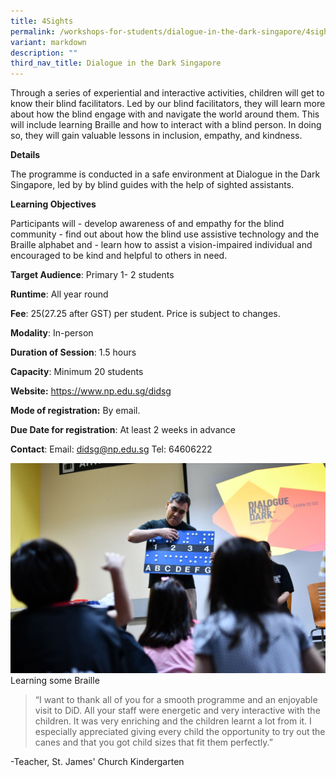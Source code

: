 ```yaml
---
title: 4Sights
permalink: /workshops-for-students/dialogue-in-the-dark-singapore/4sights/
variant: markdown
description: ""
third_nav_title: Dialogue in the Dark Singapore
---
```

Through a series of experiential and interactive activities, children will get to know their blind facilitators. Led by our blind facilitators, they will learn more about how the blind engage with and navigate the world around them. This will include learning Braille and how to interact with a blind person. In doing so, they will gain valuable lessons in inclusion, empathy, and kindness.

**Details**

The programme is conducted in a safe environment at Dialogue in the Dark Singapore, led by by blind guides with the help of sighted assistants.

**Learning Objectives**

Participants will  - develop awareness of and empathy for the blind community - find out about how the blind use assistive technology and the Braille alphabet and  - learn how to assist a vision-impaired individual and encouraged to be kind and helpful to others in need.

**Target Audience**: Primary 1- 2 students

**Runtime**: All year round

**Fee**: $25 ($27.25 after GST) per student. Price is subject to changes.

**Modality**: In-person

**Duration of Session**: 1.5 hours

**Capacity**: Minimum 20 students

**Website:** https://www.np.edu.sg/didsg

**Mode of registration:** By email.

**Due Date for registration**: At least 2 weeks in advance

**Contact**: Email: didsg@np.edu.sg Tel: 64606222

![](/images/4sights_photo%202.JPG)
Learning some Braille

> “I want to thank all of you for a smooth programme and an enjoyable visit to DiD. All your staff were energetic and very interactive with the children. It was very enriching and the children learnt a lot from it. I especially appreciated giving every child the opportunity to try out the canes and that you got child sizes that fit them perfectly.” 

-Teacher, St. James' Church Kindergarten